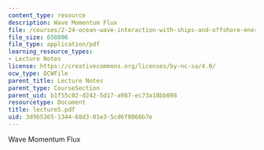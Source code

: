 ```yaml
---
content_type: resource
description: Wave Momentum Flux
file: /courses/2-24-ocean-wave-interaction-with-ships-and-offshore-energy-systems-13-022-spring-2002/3d9b5365134468d301e35cd6f8066b7e_lecture5.pdf
file_size: 658806
file_type: application/pdf
learning_resource_types:
- Lecture Notes
license: https://creativecommons.org/licenses/by-nc-sa/4.0/
ocw_type: OCWFile
parent_title: Lecture Notes
parent_type: CourseSection
parent_uid: b1f55c02-d242-5d17-a987-ec73a18bb098
resourcetype: Document
title: lecture5.pdf
uid: 3d9b5365-1344-68d3-01e3-5cd6f8066b7e
---
```

Wave Momentum Flux